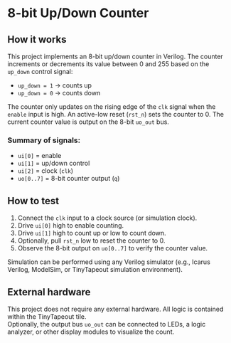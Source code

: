 # 8-bit Up/Down Counter

## How it works
This project implements an 8-bit up/down counter in Verilog. The counter increments or decrements its value between 0 and 255 based on the `up_down` control signal:  
- `up_down = 1` → counts up  
- `up_down = 0` → counts down  

The counter only updates on the rising edge of the `clk` signal when the `enable` input is high. An active-low reset (`rst_n`) sets the counter to 0. The current counter value is output on the 8-bit `uo_out` bus.

### Summary of signals:
- `ui[0]` = enable  
- `ui[1]` = up/down control  
- `ui[2]` = clock (`clk`)  
- `uo[0..7]` = 8-bit counter output (`q`)  

## How to test
1. Connect the `clk` input to a clock source (or simulation clock).  
2. Drive `ui[0]` high to enable counting.  
3. Drive `ui[1]` high to count up or low to count down.  
4. Optionally, pull `rst_n` low to reset the counter to 0.  
5. Observe the 8-bit output on `uo[0..7]` to verify the counter value.  

Simulation can be performed using any Verilog simulator (e.g., Icarus Verilog, ModelSim, or TinyTapeout simulation environment).  

## External hardware
This project does not require any external hardware. All logic is contained within the TinyTapeout tile.  
Optionally, the output bus `uo_out` can be connected to LEDs, a logic analyzer, or other display modules to visualize the count.

